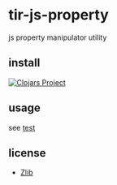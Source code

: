 # tir-js-property

js property manipulator utility


## install

[![Clojars Project](https://img.shields.io/clojars/v/jp.ne.tir/tir-js-property.svg)](https://clojars.org/jp.ne.tir/tir-js-property)


## usage

see [test](test/tir/js/property_test.cljs)


## license

- [Zlib](LICENSE)


